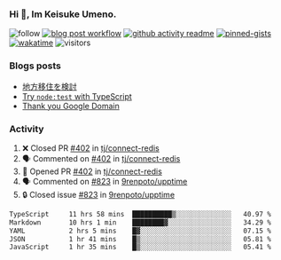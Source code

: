 ### Hi 👋, Im Keisuke Umeno.

<!--
**9renpoto/9renpoto** is a ✨ _special_ ✨ repository because its `README.md` (this file) appears on your GitHub profile.

Here are some ideas to get you started:

- 🔭 I’m currently working on ...
- 🌱 I’m currently learning ...
- 👯 I’m looking to collaborate on ...
- 🤔 I’m looking for help with ...
- 💬 Ask me about ...
- 📫 How to reach me: ...
- 😄 Pronouns: ...
- ⚡ Fun fact: ...
-->

![follow](https://img.shields.io/github/followers/9renpoto?label=Follow&style=social)
[![blog post workflow](https://github.com/9renpoto/9renpoto/actions/workflows/blog.yml/badge.svg)](https://github.com/9renpoto/9renpoto/actions/workflows/blog.yml)
[![github activity readme](https://github.com/9renpoto/9renpoto/actions/workflows/activity.yml/badge.svg)](https://github.com/9renpoto/9renpoto/actions/workflows/activity.yml)
[![pinned-gists](https://github.com/9renpoto/9renpoto/actions/workflows/pin-gist.yml/badge.svg)](https://github.com/9renpoto/9renpoto/actions/workflows/pin-gist.yml)
[![wakatime](https://github.com/9renpoto/9renpoto/actions/workflows/waka-readme-status.yml/badge.svg)](https://github.com/9renpoto/9renpoto/actions/workflows/waka-readme-status.yml)
![visitors](https://komarev.com/ghpvc/?username=9renpoto&label=Profile%20views&color=0e75b6&style=flat)

### Blogs posts

<!-- BLOG-POST-LIST:START -->
- [地方移住を検討](https://9renpoto.win/entry/2023/09/09/migration-plan)
- [Try `node:test` with TypeScript](https://9renpoto.win/entry/2023/07/23/node-test-runner)
- [Thank you Google Domain](https://9renpoto.win/entry/2023/07/08/new-domain)
<!-- BLOG-POST-LIST:END -->

### Activity

<!--START_SECTION:activity-->
1. ❌ Closed PR [#402](https://github.com/tj/connect-redis/pull/402) in [tj/connect-redis](https://github.com/tj/connect-redis)
2. 🗣 Commented on [#402](https://github.com/tj/connect-redis/pull/402#issuecomment-1722356234) in [tj/connect-redis](https://github.com/tj/connect-redis)
3. 💪 Opened PR [#402](https://github.com/tj/connect-redis/pull/402) in [tj/connect-redis](https://github.com/tj/connect-redis)
4. 🗣 Commented on [#823](https://github.com/9renpoto/upptime/issues/823#issuecomment-1717958586) in [9renpoto/upptime](https://github.com/9renpoto/upptime)
5. 🔒 Closed issue [#823](https://github.com/9renpoto/upptime/issues/823) in [9renpoto/upptime](https://github.com/9renpoto/upptime)
<!--END_SECTION:activity-->

<!--START_SECTION:waka-->

```txt
TypeScript     11 hrs 58 mins  ██████████▒░░░░░░░░░░░░░░   40.97 %
Markdown       10 hrs 1 min    ████████▓░░░░░░░░░░░░░░░░   34.29 %
YAML           2 hrs 5 mins    █▓░░░░░░░░░░░░░░░░░░░░░░░   07.15 %
JSON           1 hr 41 mins    █▒░░░░░░░░░░░░░░░░░░░░░░░   05.81 %
JavaScript     1 hr 35 mins    █▒░░░░░░░░░░░░░░░░░░░░░░░   05.41 %
```

<!--END_SECTION:waka-->

